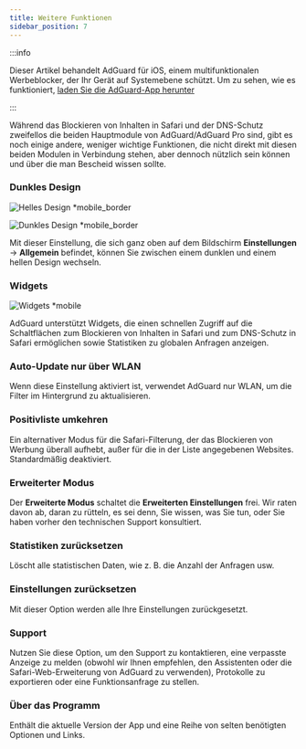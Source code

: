 ```yaml
---
title: Weitere Funktionen
sidebar_position: 7
---
```


:::info

Dieser Artikel behandelt AdGuard für iOS, einem multifunktionalen Werbeblocker, der Ihr Gerät auf Systemebene schützt. Um zu sehen, wie es funktioniert, [laden Sie die AdGuard-App herunter](https://agrd.io/download-kb-adblock)

:::

Während das Blockieren von Inhalten in Safari und der DNS-Schutz zweifellos die beiden Hauptmodule von AdGuard/AdGuard Pro sind, gibt es noch einige andere, weniger wichtige Funktionen, die nicht direkt mit diesen beiden Modulen in Verbindung stehen, aber dennoch nützlich sein können und über die man Bescheid wissen sollte.

### **Dunkles Design**

![Helles Design \*mobile\_border](https://cdn.adtidy.org/blog/new/26vo4homelight.jpeg)

![Dunkles Design \*mobile\_border](https://cdn.adtidy.org/blog/new/bgko8homedark.jpeg)

Mit dieser Einstellung, die sich ganz oben auf dem Bildschirm **Einstellungen** → **Allgemein** befindet, können Sie zwischen einem dunklen und einem hellen Design wechseln.

### **Widgets**

![Widgets \*mobile](https://cdn.adtidy.org/public/Adguard/Release_notes/iOS/v4.0/widget_en.jpg)

AdGuard unterstützt Widgets, die einen schnellen Zugriff auf die Schaltflächen zum Blockieren von Inhalten in Safari und zum DNS-Schutz in Safari ermöglichen sowie Statistiken zu globalen Anfragen anzeigen.

### **Auto-Update nur über WLAN**

Wenn diese Einstellung aktiviert ist, verwendet AdGuard nur WLAN, um die Filter im Hintergrund zu aktualisieren.

### **Positivliste umkehren**

Ein alternativer Modus für die Safari-Filterung, der das Blockieren von Werbung überall aufhebt, außer für die in der Liste angegebenen Websites. Standardmäßig deaktiviert.

### **Erweiterter Modus**

Der **Erweiterte Modus** schaltet die **Erweiterten Einstellungen** frei. Wir raten davon ab, daran zu rütteln, es sei denn, Sie wissen, was Sie tun, oder Sie haben vorher den technischen Support konsultiert.

### **Statistiken zurücksetzen**

Löscht alle statistischen Daten, wie z. B. die Anzahl der Anfragen usw.

### **Einstellungen zurücksetzen**

Mit dieser Option werden alle Ihre Einstellungen zurückgesetzt.

### **Support**

Nutzen Sie diese Option, um den Support zu kontaktieren, eine verpasste Anzeige zu melden (obwohl wir Ihnen empfehlen, den Assistenten oder die Safari-Web-Erweiterung von AdGuard zu verwenden), Protokolle zu exportieren oder eine Funktionsanfrage zu stellen.

### **Über das Programm**

Enthält die aktuelle Version der App und eine Reihe von selten benötigten Optionen und Links.
